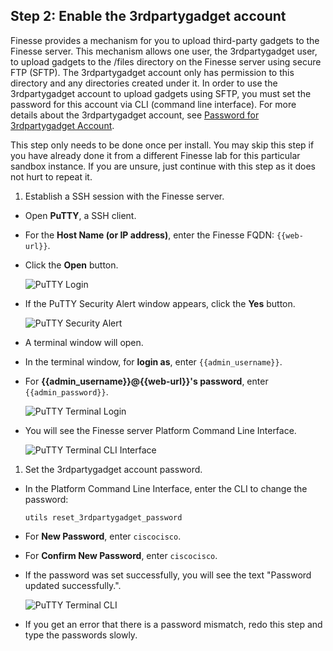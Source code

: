 ## Step 2: Enable the 3rdpartygadget account

Finesse provides a mechanism for you to upload third-party gadgets to the Finesse server. This mechanism allows one user, the 3rdpartygadget user, to upload gadgets to the /files directory on the Finesse server using secure FTP (SFTP). The 3rdpartygadget account only has permission to this directory and any directories created under it. In order to use the 3rdpartygadget account to upload gadgets using SFTP, you must set the password for this account via CLI (command line interface). For more details about the 3rdpartygadget account, see <a href="https://developer.cisco.com/docs/finesse/#enable-or-reset-3rdpartygadget-account" target="_blank">Password for 3rdpartygadget Account</a>.

This step only needs to be done once per install. You may skip this step if you have already done it from a different Finesse lab for this particular sandbox instance. If you are unsure, just continue with this step as it does not hurt to repeat it.

1. Establish a SSH session with the Finesse server.
 * Open **PuTTY**, a SSH client.
 * For the **Host Name (or IP address)**, enter the Finesse FQDN: ``{{web-url}}``.
 * Click the **Open** button.

     ![PuTTY Login](/posts/files/finesse-add-a-gadget/assets/images/putty-login.jpg)
 * If the PuTTY Security Alert window appears, click the **Yes** button.

     ![PuTTY Security Alert](/posts/files/finesse-add-a-gadget/assets/images/putty-security-alert.jpg)
 * A terminal window will open.
 * In the terminal window, for **login as**, enter ``{{admin_username}}``.
 * For **{{admin_username}}@{{web-url}}'s password**, enter ``{{admin_password}}``.

     ![PuTTY Terminal Login](/posts/files/finesse-add-a-gadget/assets/images/putty-terminal-login.jpg)
 * You will see the Finesse server Platform Command Line Interface.

     ![PuTTY Terminal CLI Interface](/posts/files/finesse-add-a-gadget/assets/images/putty-terminal-cli-interface.jpg)

1. Set the 3rdpartygadget account password.
 * In the Platform Command Line Interface, enter the CLI to change the password:

    ``utils reset_3rdpartygadget_password``
 * For **New Password**, enter ``ciscocisco``.
 * For **Confirm New Password**, enter ``ciscocisco``.
 * If the password was set successfully, you will see the text "Password updated successfully.".

     ![PuTTY Terminal CLI](/posts/files/finesse-add-a-gadget/assets/images/putty-terminal-cli.jpg)
 * If you get an error that there is a password mismatch, redo this step and type the passwords slowly.